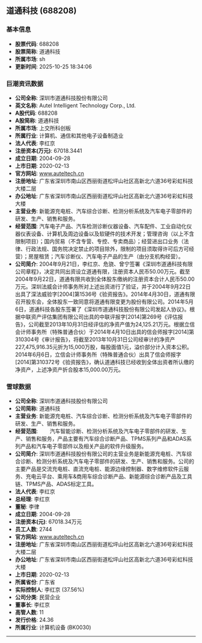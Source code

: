 ## 道通科技 (688208)

### 基本信息

- **股票代码**: 688208
- **股票简称**: 道通科技
- **所属市场**: sh
- **更新时间**: 2025-10-25 18:34:06

### 巨潮资讯数据

- **公司全称**: 深圳市道通科技股份有限公司
- **英文名称**: Autel Intelligent Technology Corp., Ltd.
- **A股代码**: 688208
- **A股简称**: 道通科技
- **所属市场**: 上交所科创板
- **所属行业**: 计算机、通信和其他电子设备制造业
- **法人代表**: 李红京
- **注册资本(万元)**: 67018.3441
- **成立日期**: 2004-09-28
- **上市日期**: 2020-02-13
- **官方网站**: www.auteltech.cn
- **注册地址**: 广东省深圳市南山区西丽街道松坪山社区高新北六道36号彩虹科技大楼二层
- **办公地址**: 广东省深圳市南山区西丽街道松坪山社区高新北六道36号彩虹科技大楼
- **主营业务**: 新能源充电桩、汽车综合诊断、检测分析系统及汽车电子零部件的研发、生产、销售和服务。
- **经营范围**: 汽车电子产品、汽车检测诊断仪器设备、汽车配件、工业自动化仪器仪表设备、计算机及周边设备以及软硬件的技术开发；管理咨询（以上不含限制项目）；国内贸易（不含专营、专控、专卖商品）；经营进出口业务（法律、行政法规、国务院决定禁止的项目除外，限制的项目须取得许可后方可经营）；房屋租赁；汽车诊断仪、汽车电子产品的生产（由分支机构经营）。
- **公司简介**: 2004年9月21日，李红京、危骁、曾宁签署《深圳市道通科技有限公司章程》，决定共同出资设立道通有限，注册资本人民币50.00万元。截至2004年9月22日，道通有限共收到全体股东缴纳的注册资本合计人民币50.00万元。深圳法威会计师事务所对上述出资进行了验证，并于2004年9月22日出具了深法威验字[2004]第1536号《验资报告》。2014年4月30日，道通有限召开股东会，全体股东一致同意将道通有限变更为股份有限公司。2014年5月6日，道通科技各股东签署了《深圳市道通科技股份有限公司发起人协议》。根据中联资产评估集团有限公司出具的中联评报字[2014]第269号《评估报告》，公司截至2013年10月31日经评估的净资产值为24,125.21万元。根据立信会计师事务所（特殊普通合伙）于2014年4月10日出具的信会师报字[2014]第310304号《审计报告》，将截至2013年10月31日公司经审计的净资产227,475,916.35元折为15,000万股，每股面值1元，溢价部分计入资本公积。2014年6月6日，立信会计师事务所（特殊普通合伙）出具了信会师报字[2014]第310372号《验资报告》，确认道通科技已经收到全体出资者所认缴的净资产，上述净资产折合股本15,000.00万元。

### 雪球数据

- **公司全称**: 深圳市道通科技股份有限公司
- **公司简称**: 道通科技
- **主营业务**: 新能源充电桩、汽车综合诊断、检测分析系统及汽车电子零部件的研发、生产、销售和服务。
- **经营范围**: 　　汽车智能诊断、检测分析系统及汽车电子零部件的研发、生产、销售和服务，产品主要有汽车综合诊断产品、TPMS系列产品和ADAS系列产品和汽车电子零部件以及相关产品的软件升级服务。
- **公司简介**: 深圳市道通科技股份有限公司的主营业务是新能源充电桩、汽车综合诊断、检测分析系统及汽车电子零部件的研发、生产、销售和服务。公司的主要产品是交流充电桩、直流充电桩、能源边缘控制器、数字维修软件云服务、充电云平台、乘用车&商用车综合诊断产品、新能源综合诊断产品及工具链、TPMS产品、ADAS标定工具。
- **法人代表**: 李红京
- **总经理**: 李红京
- **董秘**: 李律
- **成立日期**: 2004-09-28
- **注册资本(元)**: 67018.34万元
- **员工人数**: 2744
- **官方网站**: www.auteltech.cn
- **注册地址**: 广东省深圳市南山区西丽街道松坪山社区高新北六道36号彩虹科技大楼二层
- **办公地址**: 广东省深圳市南山区西丽街道松坪山社区高新北六道36号彩虹科技大楼
- **上市日期**: 2020-02-13
- **所属省份**: 广东省
- **实际控制人**: 李红京 (37.56%)
- **公司分类**: 民营企业
- **董事长**: 李红京
- **高管人数**: 11
- **发行价格**: 24.36
- **所属行业**: 计算机设备 (BK0030)

---